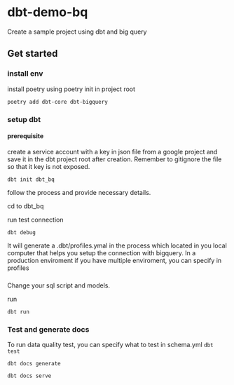 # dbt-demo-bq
Create a sample project using dbt and big query

## Get started

### install env
install poetry using poetry init in project root

```poetry add dbt-core dbt-bigquery```


### setup dbt

#### prerequisite
create a service account with a key in json file from a google project and save it in the dbt project root after creation. Remember to gitignore the file so that it key is not exposed.   

```dbt init dbt_bq```

follow the process and provide necessary details. 

cd to dbt_bq

run test connection

```dbt debug```

It will generate a .dbt/profiles.ymal in the process which located in you local computer that helps you setup the connection with bigquery. In a production enviroment if you have multiple enviroment, you can specify in profiles

###

Change your sql script and models. 

run 

```dbt run```

### Test and generate docs
To run data quality test, you can specify what to test in schema.yml
```dbt test```

```dbt docs generate```

```dbt docs serve```


